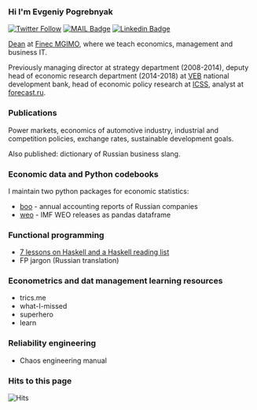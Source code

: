 ### Hi I'm Evgeniy Pogrebnyak

[![Twitter Follow](https://img.shields.io/twitter/follow/PogrebnyakE?label=Follow&style=social)](https://twitter.com/PogrebnyakE)
[![MAIL Badge](https://img.shields.io/badge/-e.pogrebnyak@gmail.com-c14438?style=flat-square&logo=Gmail&logoColor=white&link=mailto:e.pogrebnyak@gmail.com)](mailto:e.pogrebnyak@gmail.com)
[![Linkedin Badge](https://img.shields.io/badge/-eeppoo-blue?style=flat-square&logo=Linkedin&logoColor=white&link=https://www.linkedin.com/in/eeppoo/)](https://www.linkedin.com/in/eeppoo/) 

[Dean](https://mgimo.ru/people/pogrebnyak) at [Finec MGIMO](https://finec.mgimo.ru), where we teach economics, management and business IT. 
  
Previously managing director at strategy department (2008-2014), deputy head of economic research department (2014-2018) at [VEB](https://veb.ru/) national development bank, head of economic policy research at [ICSS](https://icss.ru), analyst at [forecast.ru](http://www.forecast.ru/).

### Publications

Power markets, economics of automotive industry, industrial and competition policies, exchange rates, 
sustainable development goals.

<!--
Thesis (PhD Econ): [Policy parameters and regulatory controls for Russian competitive electricity market](https://ecfor.ru/publication/mehanizmy-regulirovaniya-elektroenergetiki-rossii/) 
-->

Also published: dictionary of Russian business slang.

### Economic data and Python codebooks

I maintain two python packages for economic statistics:

- [boo](https://github.com/ru-corporate/boo/) - annual accounting reports of Russian companies 
- [weo](https://github.com/epogrebnyak/weo-reader) - IMF WEO releases as pandas dataframe

### Functional programming

- [7 lessons on Haskell and a Haskell reading list](https://github.com/epogrebnyak/haskell-intro)
- FP jargon (Russian translation)

### Econometrics and dat management learning resources

- trics.me
- what-I-missed
- superhero
- learn

### Reliability engineering

- Chaos engineering manual

### Hits to this page

![Hits](https://hitcounter.pythonanywhere.com/count/tag.svg?url=https%3A%2F%2Fgithub.com%2Fepogrebnyak%2Fepogrebnyak)
